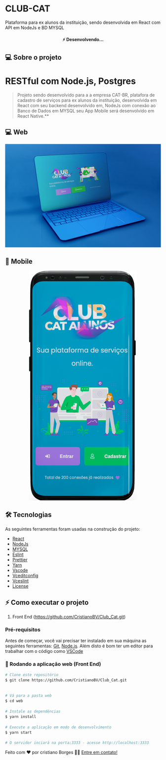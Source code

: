 # CLUB-CAT

Plataforma para ex alunos da instituição, sendo desenvolvida em React com API em NodeJs e BD MYSQL

<h4 align="center">
 ⚡️ Desenvolvendo...
</h4>

## 💻 Sobre o projeto

# RESTful com Node.js, Postgres

> Projeto sendo desenvolvido para a a empresa CAT-BR, platafora de cadastro de serviços para ex alunos da instituição, desenvolvida em React com seu backend desenvolvido em, NodeJs com conexão ao Banco de Dados em MYSQL
> seu App Mobile será desenvolvido em React Native.\*\*

## 💻 Web

<p align="center">
  <img src="./screens/web_club.png"  title="Club Cat">
</p>

<!-- ![SignIn Page](./screen/web_club.png) -->

## 📱 Mobile

<!-- ![SignIn Page](./screen/web_club.png) -->
<p align="center">
  <img src="./screens/club_mobile.png" width="350" title="Club Cat">
</p>


## 🛠 Tecnologias

As seguintes ferramentas foram usadas na construção do projeto:

- [React][reactjs]
- [NodeJs][nodejs]
- [MYSQL][mysql]
- [Eslint][eslint]
- [Prettier][prettier]
- [Yarn][yarn]
- [Vscode][vscode]
- [Vceditconfig][vceditconfig]
- [Vceslint][vceslint]
- [License][license]

## ⚡️ Como executar o projeto

1. Front End (https://github.com/CristianoBV/Club_Cat.git)

### Pré-requisitos

Antes de começar, você vai precisar ter instalado em sua máquina as seguintes ferramentas:
[Git](https://git-scm.com), [Node.js][nodejs].
Além disto é bom ter um editor para trabalhar com o código como [VSCode][vscode]

### 🧭 Rodando a aplicação web (Front End)

```bash
# Clone este repositório
$ git clone https://github.com/CristianoBV/Club_Cat.git


# Vá para a pasta web
$ cd web

# Instale as dependências
$ yarn install

# Execute a aplicação em modo de desenvolvimento
$ yarn start

# O servidor inciará na porta:3333 - acesse http://localhost:3333
```


Feito com ❤️ por cristiano Borges 👋🏽 [Entre em contato!](https://www.linkedin.com/in/cristianobv/)

[eslint]: https://eslint.org/
[prettier]: https://prettier.io/
[reactjs]: https://reactjs.org
[nodejs]: https://nodejs.org
[mysql]: https://www.mysql.com/
[yarn]: https://yarnpkg.com/
[vscode]: https://code.visualstudio.com/
[vceditconfig]: https://marketplace.visualstudio.com/items?itemName=EditorConfig.EditorConfig
[license]: https://github.com/CristianoBV/privacy_policy
[vceslint]: https://marketplace.visualstudio.com/items?itemName=dbaeumer.vscode-eslint
